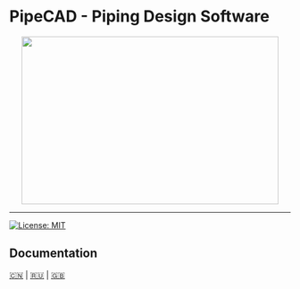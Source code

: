 # PipeCAD - Piping Design Software

<p align="center">
  <img width="460" height="300" src="https://github.com/rompik/PipeCAD/blob/main/data/screenshots/000.png">
</p>

***

[![License: MIT](https://img.shields.io/badge/License-MIT-yellow.svg)](https://opensource.org/licenses/MIT)

## Documentation
 [:cn:](./data/docs/cn/README.md) | [:ru:](./data/docs/ru/README.md) | [:uk:](./data/docs/uk/README.md)

